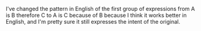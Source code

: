 I've changed the pattern
in English
of the first group of expressions
from A is B therefore C
to A is C because of B
because I think
it works better in English,
and I'm pretty sure
it still expresses
the intent of the original.
